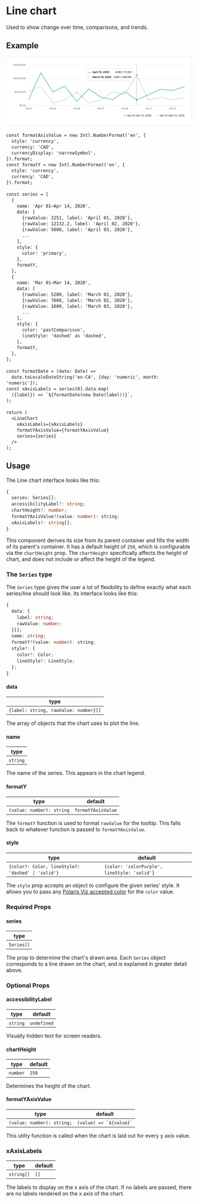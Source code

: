 # Line chart

Used to show change over time, comparisons, and trends.

## Example

<img src="line-chart.png" alt="Line chart example image" />

```tsx
const formatAxisValue = new Intl.NumberFormat('en', {
  style: 'currency',
  currency: 'CAD',
  currencyDisplay: 'narrowSymbol',
}).format;
const formatY = new Intl.NumberFormat('en', {
  style: 'currency',
  currency: 'CAD',
}).format;

const series = [
  {
    name: 'Apr 01–Apr 14, 2020',
    data: [
      {rawValue: 2251, label: 'April 01, 2020'},
      {rawValue: 12132.2, label: 'April 02, 2020'},
      {rawValue: 5000, label: 'April 03, 2020'},
      ...
    ],
    style: {
      color: 'primary',
    },
    formatY,
  },
  {
    name: 'Mar 01–Mar 14, 2020',
    data: [
      {rawValue: 5200, label: 'March 01, 2020'},
      {rawValue: 7000, label: 'March 02, 2020'},
      {rawValue: 1000, label: 'March 03, 2020'},
      ...
    ],
    style: {
      color: 'pastComparison',
      lineStyle: 'dashed' as 'dashed',
    },
    formatY,
  },
];

const formatDate = (date: Date) =>
  date.toLocaleDateString('en-CA', {day: 'numeric', month: 'numeric'});
const xAxisLabels = series[0].data.map(
  ({label}) => `${formatDate(new Date(label))}`,
);

return (
  <LineChart
    xAxisLabels={xAxisLabels}
    formatYAxisValue={formatYAxisValue}
    series={series}
  />
);
```

## Usage

The Line chart interface looks like this:

```typescript
{
  series: Series[];
  accessibilityLabel?: string;
  chartHeight?: number;
  formatYAxisValue?(value: number): string;
  xAxisLabels?: string[];
}
```

This component derives its size from its parent container and fills the width of its parent's container. It has a default height of `250`, which is configurable via the `chartHeight` prop. The `chartHeight` specifically affects the height of chart, and does not include or affect the height of the legend.

### The `Series` type

The `Series` type gives the user a lot of flexibility to define exactly what each series/line should look like. Its interface looks like this:

```typescript
{
  data: {
    label: string;
    rawValue: number;
  }[];
  name: string;
  formatY?(value: number): string;
  style?: {
    color?: Color;
    lineStyle?: LineStyle;
  };
}
```

#### data

| type                                  |
| ------------------------------------- |
| `{label: string, rawValue: number}[]` |

The array of objects that the chart uses to plot the line.

#### name

| type     |
| -------- |
| `string` |

The name of the series. This appears in the chart legend.

#### formatY

| type                      | default            |
| ------------------------- | ------------------ |
| `(value: number): string` | `formatYAxisValue` |

The `formatY` function is used to format `rawValue` for the tooltip. This falls back to whatever function is passed to `formatYAxisValue`.

#### style

| type                                               | default                                      |
| -------------------------------------------------- | -------------------------------------------- |
| `{color?: Color, lineStyle?: 'dashed' \| 'solid'}` | `{color: 'colorPurple', lineStyle: 'solid'}` |

The `style` prop accepts an object to configure the given series' style. It allows you to pass any [Polaris Viz accepted color](/documentation/Polaris-Viz-colors.md) for the `color` value.

### Required Props

#### series

| type       |
| ---------- |
| `Series[]` |

The prop to determine the chart's drawn area. Each `Series` object corresponds to a line drawn on the chart, and is explained in greater detail above.

### Optional Props

#### accessibilityLabel

| type     | default     |
| -------- | ----------- |
| `string` | `undefined` |

Visually hidden text for screen readers.

#### chartHeight

| type     | default |
| -------- | ------- |
| `number` | `250`   |

Determines the height of the chart.

#### formatYAxisValue

| type                       | default                     |
| -------------------------- | --------------------------- |
| `(value: number): string;` | `` (value) => `${value}` `` |

This utilty function is called when the chart is laid out for every y axis value.

### xAxisLabels

| type       | default |
| ---------- | ------- |
| `string[]` | `[]`    |

The labels to display on the x axis of the chart. If no labels are passed, there are no labels rendered on the x axis of the chart.
